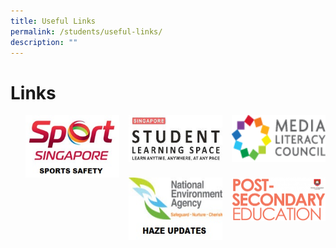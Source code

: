 ```yaml
---
title: Useful Links
permalink: /students/useful-links/
description: ""
---
```

# **Links**



<a href="https://www.betterinternet.sg/"><img align="right" style="width:150px;height:75px;margin-left:15px;" src="/images/logo-mlc-1.png"></a><a href="https://vle.learning.moe.edu.sg/login"><img align="right" style="width:150px;height:75px;margin-left:15px;" src="/images/SLS.jpg"></a><a href="https://www.sportsingapore.gov.sg/sports-education/sports-safety"><img align="right" style="width:150px;height:100px;margin-left:15px;" src="/images/site-logo-1.jpg"></a>

<a href="https://www.moe.gov.sg/post-secondary"><img align="right" style="width:150px;height:70px;margin-left:15px;" src="/images/post-300x141-1.png"></a>
<a href="https://www.haze.gov.sg/"><img align="right" style="width:150px;height:100px;margin-left:15px;" src="/images/logo-1.jpg"></a>

